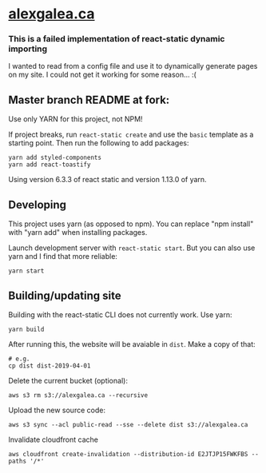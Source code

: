 # [alexgalea.ca](https://alexgalea.ca/)

### This is a failed implementation of react-static dynamic importing
I wanted to read from a config file and use it to dynamically generate pages on my site. I could not get it working for some reason... :(

## Master branch README at fork:

Use only YARN for this project, not NPM!

If project breaks, run `react-static create` and use the `basic` template as a starting point. Then run the following to add packages:

```
yarn add styled-components
yarn add react-toastify
```

Using version 6.3.3 of react static and version 1.13.0 of yarn.

## Developing

This project uses yarn (as opposed to npm). You can replace "npm install" with "yarn add" when installing packages.

Launch development server with `react-static start`. But you can also use yarn and I find that more reliable:

```
yarn start
```

## Building/updating site

Building with the react-static CLI does not currently work. Use yarn:
```
yarn build
```
After running this, the website will be avaiable in `dist`. Make a copy of that:
```
# e.g.
cp dist dist-2019-04-01
```
Delete the current bucket (optional):
```
aws s3 rm s3://alexgalea.ca --recursive
```
Upload the new source code:
```
aws s3 sync --acl public-read --sse --delete dist s3://alexgalea.ca
```
Invalidate cloudfront cache
```
aws cloudfront create-invalidation --distribution-id E2JTJP15FWKFBS --paths '/*'
```

